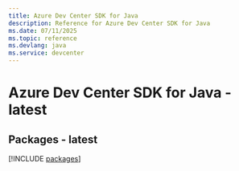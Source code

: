 ```yaml
---
title: Azure Dev Center SDK for Java
description: Reference for Azure Dev Center SDK for Java
ms.date: 07/11/2025
ms.topic: reference
ms.devlang: java
ms.service: devcenter
---
```

# Azure Dev Center SDK for Java - latest
## Packages - latest
[!INCLUDE [packages](dev-center-index.md)]